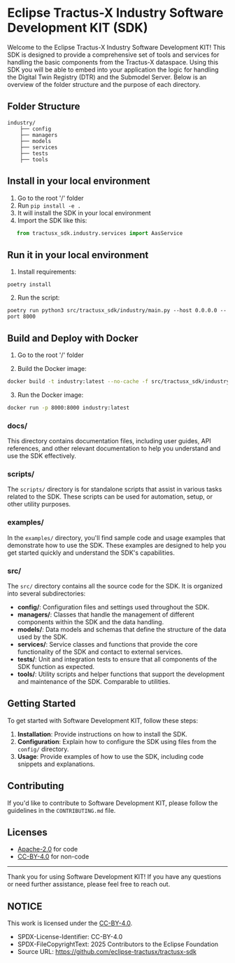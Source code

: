 <!--

Eclipse Tractus-X - Software Development KIT

Copyright (c) 2025 Contributors to the Eclipse Foundation

See the NOTICE file(s) distributed with this work for additional
information regarding copyright ownership.

This work is made available under the terms of the
Creative Commons Attribution 4.0 International (CC-BY-4.0) license,
which is available at
https://creativecommons.org/licenses/by/4.0/legalcode.

SPDX-License-Identifier: CC-BY-4.0

-->

<!-- 
    Template Generated using an LLM AI Agent
    Revised by an human committer
-->

# Eclipse Tractus-X Industry Software Development KIT (SDK)

Welcome to the Eclipse Tractus-X Industry Software Development KIT! This SDK is designed to provide a comprehensive set of tools and services for handling the basic components from the Tractus-X dataspace. Using this SDK you will be able to embed into your application the logic for handling the Digital Twin Registry (DTR) and the Submodel Server.  Below is an overview of the folder structure and the purpose of each directory.

## Folder Structure

```
industry/
    ├── config
    ├── managers
    ├── models
    ├── services
    ├── tests
    ├── tools
```

## Install in your local environment

1. Go to the root '/' folder
2. Run `pip install -e .`
3. It will install the SDK in your local environment
4. Import the SDK like this:

```python
   from tractusx_sdk.industry.services import AasService
```

## Run it in your local environment

1. Install requirements:

`poetry install`

2. Run the script:

```poetry run python3 src/tractusx_sdk/industry/main.py --host 0.0.0.0 --port 8000```

## Build and Deploy with Docker

1. Go to the root '/' folder

2. Build the Docker image:

```bash
docker build -t industry:latest --no-cache -f src/tractusx_sdk/industry/Dockerfile .
```

3. Run the Docker image:

```bash
docker run -p 8000:8000 industry:latest
```

### docs/
This directory contains documentation files, including user guides, API references, and other relevant documentation to help you understand and use the SDK effectively.

### scripts/
The `scripts/` directory is for standalone scripts that assist in various tasks related to the SDK. These scripts can be used for automation, setup, or other utility purposes.

### examples/
In the `examples/` directory, you'll find sample code and usage examples that demonstrate how to use the SDK. These examples are designed to help you get started quickly and understand the SDK's capabilities.

### src/
The `src/` directory contains all the source code for the SDK. It is organized into several subdirectories:

- **config/**: Configuration files and settings used throughout the SDK.
- **managers/**: Classes that handle the management of different components within the SDK and the data handling.
- **models/**: Data models and schemas that define the structure of the data used by the SDK.
- **services/**: Service classes and functions that provide the core functionality of the SDK and contact to external services.
- **tests/**: Unit and integration tests to ensure that all components of the SDK function as expected.
- **tools/**: Utility scripts and helper functions that support the development and maintenance of the SDK. Comparable to utilities.

## Getting Started

To get started with Software Development KIT, follow these steps:

1. **Installation**: Provide instructions on how to install the SDK.
2. **Configuration**: Explain how to configure the SDK using files from the `config/` directory.
3. **Usage**: Provide examples of how to use the SDK, including code snippets and explanations.

## Contributing

If you'd like to contribute to Software Development KIT, please follow the guidelines in the `CONTRIBUTING.md` file.

## Licenses

- [Apache-2.0](https://raw.githubusercontent.com/eclipse-tractusx/tractusx-sdk/main/LICENSE) for code
- [CC-BY-4.0](https://spdx.org/licenses/CC-BY-4.0.html) for non-code
---

Thank you for using Software Development KIT! If you have any questions or need further assistance, please feel free to reach out.

## NOTICE

This work is licensed under the [CC-BY-4.0](https://creativecommons.org/licenses/by/4.0/legalcode).

- SPDX-License-Identifier: CC-BY-4.0
- SPDX-FileCopyrightText: 2025 Contributors to the Eclipse Foundation
- Source URL: https://github.com/eclipse-tractusx/tractusx-sdk